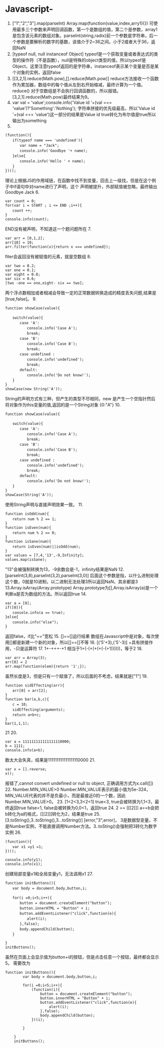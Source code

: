 # Javascript-
1. ["1","2","3"].map(parseInt)
Array.map(function(value,index,arry1){}) 可使用最多三个参数来声明回调函数，第一个是数组的值，第二个是参数，array1是包含该元素的数组对象。parseInt(string,radix)前一个参数是字符串，后一个参数是要解析的数字的基数，该值介于2~36之间。小于2或者大于36，返回NaN
2. [typeof null, null instanceof Object]
typeof是一个获取变量或者表达式的类型的操作符（不是函数），null是特殊的object类型的值，所以typeof是Object，这里注意typeof返回的是字符串，instanceof表示某个变量是否是某个对象的实例，返回false
3. [[3,2,1].reduce(Math.pow),[].reduce(Math.pow)]
reduce方法接收一个函数作为累加器，数组中的每个值从左到右开始缩减，最终计算为一个值。 reduce() 对于空数组是不会执行回调函数的，所以报错。[3,2,1].reduce(Math.pow)最终结果为9。
4. var val = 'value';console.info('Value id '+(val === 'value')?'Something':'Nothing');
字符串拼接的优先级最高，所以'Value id '+(val === 'value')这一部分的结果是Value id true转化为布尔值是true所以输出为something
5. 
```var name = 'World';
(function(){
　　if(typeof name === 'undefined'){
　　　　var name = "Jack";
　　　　console.info('Goodbye '+ name);
　　}else{
　　　　console.info('Hello ' + name);
　　}
})();
```
理论上根据JS的作用域链，在函数中找不到变量，回去上一级找，但是在这个例子中if语句中对name进行了声明，这个
声明被提升，外部赋值被忽略，最终输出Goodbye Jack
6. 
```var START = END -100;
var count = 0;
for(var i = START ; i <= END ;i++){
　　count ++;
}
console.info(count);
```
END没有被声明，不知道这一个题问题所在
7. 
```
var arr = [0,1,2];
arr[10] = 10;
arr.filter(function(x){return x === undefined});
```
fiter会返回没有被赋值的元素，就是空数组
8. 
```
var two = 0.2;
var one = 0.1;
var eight = 0.8;
var six = 0.6;
[two -one == one,eight- six == two];
```
两个浮点数相加或者相减会导致一定的正常数据转换造成的精度丢失问题,结果是[true,false]。
9. 
```
function showCase(value){

　　switch(value){
　　　　case 'A':
　　　　　　console.info('Case A');
　　　　　　break;
　　　　case 'B':
　　　　　　console.info('Case B');
　　　　　　break;
　　　　case undefined :
　　　　　　console.info('undefined');
　　　　　　break;
　　　　default:
　　　　　　console.info('Do not know!');
　　}
}
showCase(new String('A'));
```
String的声明方式有三种，但产生的类型不尽相同，new 是产生一个空指针然后将对象作为this变量的值,返回的是一个String对象 {0:"A"}
10. 
```
function showCase(value){

　　switch(value){
　　　　case 'A':
　　　　　　console.info('Case A');
　　　　　　break;
　　　　case 'B':
　　　　　　console.info('Case B');
　　　　　　break;
　　　　case undefined :
　　　　　　console.info('undefined');
　　　　　　break;
　　　　default:
　　　　　　console.info('Do not know!');
　　}
}
showCase(String('A'));
```
使用String声明与直接声明效果一致。
11. 
```
function isOdd(num){
　　return num % 2 == 1; 
}
function isEven(num){
　　return num % 2 == 0; 
}
function isSane(num){
　　return isEven(num)||isOdd(num);
}
var values = [7,4,'13',-9,Infinity];
values.map(isSane);
```
"13"会被强制转换为13，-9余数会是-1，infinity结果是NaN
12. [parseInt(3,8),parseInt(3,2),parseInt(3,0)]
后面这个参数是指，以什么进制处理这个数，0就是10进制，以二进制无法处理3所以返回NaN，其余都是3
13.Array.isArray(Array.prototype) 
Array.prototype为[],Array.isArray(a)是一个判断a是否为数组的方法。所以返回true
14. 
```
var a = [0];
if([0]){
　　console.info(a == true);
}else{
　　console.info("else");
}
```
返回false，if比"=="宽松
15.  []==[]运行结果
数组在Javascript中是对象，每次使用[]都是新建一个新的对象，所以[]==[]不等
16.  [('5'+3),('5'-3)]
+具有拼接作用，-只是运算符
17. 1+-+++-+1
相当于1+(-(+(+(+(-(+1))))))，等于2
18. 
```
var arr = Array(3);
arr[0] = 2
arr.map(function(elem){return '1';});
```
虽然长度是3，但是只有一个赋值了，所以后面的不考虑，结果就是["1"]
19. 
```
function sidEffecting(arr){
　　arr[0] = arr[2];
}
function bar(a,b,c){
　　c = 10;
　　sidEffecting(arguments);
　　return a+b+c;
}
bar(1,1,1);
```
21
20. 
```
var a = 111111111111111110000;
b = 1111;
console.info(a+b);
```
数太大会失真，结果是111111111111111110000
21. 
```
var x = [].reverse;
x();
```
报错了,cannot convert undefined or null to object, 正确调用方式为x.call([])
22.  Number.MIN_VALUE>0
Number.MIN_VALUE表示的最小值为5e-324，MIN_VALUE代表的并不是负最小，而是最接近0的一个数，因此Number.MIN_VALUE>0。
23. [1<2<3,3<2<1]
true<3, true会被转换为1,1<3，最终返回true
false<1, false会被转换为0,0<1，返回true
24.  2 == [[[2]]]
a==b会把b转化为a的格式，[[[2]]]转化为2，结果是true
25.  [3.toString(),3..toString(),3...toString()]
[error,"3",error]， 3是数据型变量，不是Number实例，不能直接调用Number方法。3..toSting()会强制把3转化为数字实例
26. 
```
(function(){
　　var x1 =y1 =1;
})();

console.info(y1);
console.info(x1);
```
创建局部变量x1和全局变量y1，无法调用x1
27. 
```
function initButtons(){
　　var body = document.body,button,i;

　　for(i =0;i<5;i++){
　　　　button = document.createElement("button");
　　　　button.innerHTML = "Button" + i;
　　　　button.addEventListener("click",function(e){
　　　　　　alert(i);
　　　　},false);
　　　　body.appendChild(button);
　　}

}
initButtons();
```
虽然在页面上会显示值为button+i的按钮，但是点击任意一个按钮，最终都会显示5。
需要改为
```
function initButtons(){
        var body = document.body,button,i;

        for(i =0;i<5;i++){
            (function(i){
                button = document.createElement("button");
                button.innerHTML = "Button" + i;
                button.addEventListener("click",function(e){
                    alert(i);
                },false);
                body.appendChild(button);
            })(i);
            
        }

    }
    initButtons();
```
